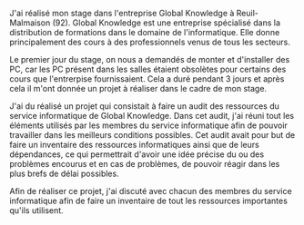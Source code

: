 J'ai réalisé mon stage dans l'entreprise Global Knowledge à Reuil-Malmaison (92).
Global Knowledge est une entreprise spécialisé dans la distribution de formations dans le domaine de l'informatique. Elle donne principalement des cours à des professionnels venus de tous les secteurs.

Le premier jour du stage, on nous a demandés de monter et d'installer des PC, car les PC présent dans les salles étaient obsolètes pour certains des cours que l'entrerpise fournissaient. Cela a duré pendant 3 jours et après cela il m'ont donnée un projet à réaliser dans le cadre de mon stage.

J'ai du réalisé un projet qui consistait à faire un audit des ressources du service informatique de Global Knowledge.
Dans cet audit, j'ai réuni tout les éléments utilisés par les membres du service informatique afin de pouvoir travailler dans les meilleurs conditions possibles.
Cet audit avait pour but de faire un inventaire des ressources informatiques ainsi que de leurs dépendances, ce qui permettrait d'avoir une idée précise du ou des problèmes encourus et en cas de problèmes, de pouvoir réagir dans les plus brefs de délai possibles.

Afin de réaliser ce projet, j'ai discuté avec chacun des membres du service informatique afin de faire un inventaire de tout les ressources importantes qu'ils utilisent.
